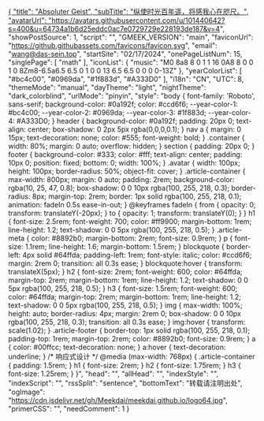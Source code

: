 <!-- ##{"style":"<style>#postBody{font-size:20px}</style>"}## -->
<a href="https://baidu.com" class="bg-blue-500 hover:bg-blue-700 text-white font-bold py-2 px-4 rounded">

{
    "title": "Absoluter Geist",
    "subTitle": "纵使时光百年遥，将感我心在咫尺。",
    "avatarUrl": "https://avatars.githubusercontent.com/u/101440642?s=400&u=64734a1b6d25eddc0ac7e0729729e228193de187&v=4",
    "showPostSource": 1,
    "script": "<script src='https://blog.meekdai.com/Gmeek/plugins/GmeekTOC.js'></script><script src='https://blog.meekdai.com/Gmeek/plugins/lightbox.js'></script>",
    "GMEEK_VERSION": "main",
    "faviconUrl": "https://github.githubassets.com/favicons/favicon.svg",
    "email": "wang@das-sein.top",
    "startSite": "02/17/2024",
    "onePageListNum": 15,
    "singlePage": [
        "math"
    ],
    "iconList": {
        "music": "M0 8a8 8 0 1 1 16 0A8 8 0 0 1 0 8Zm8-6.5a6.5 6.5 0 1 0 0 13 6.5 6.5 0 0 0 0-13Z"
    },
    "yearColorList": [
        "#bc4c00",
        "#0969da",
        "#1f883d",
        "#A333D0"
    ],
    "i18n": "CN",
    "UTC": 8,
    "themeMode": "manual",
    "dayTheme": "light",
    "nightTheme": "dark_colorblind",
    "urlMode": "pinyin",
    "style": "body { font-family: 'Roboto', sans-serif; background-color: #0a192f; color: #ccd6f6; --year-color-1: #bc4c00; --year-color-2: #0969da; --year-color-3: #1f883d; --year-color-4: #A333D0; } header { background-color: #0a192f; padding: 20px 0; text-align: center; box-shadow: 0 2px 5px rgba(0,0,0,0.1); } nav a { margin: 0 15px; text-decoration: none; color: #555; font-weight: bold; } .container { width: 80%; margin: 0 auto; overflow: hidden; } section { padding: 20px 0; } footer { background-color: #333; color: #fff; text-align: center; padding: 10px 0; position: fixed; bottom: 0; width: 100%; } .avatar { width: 100px; height: 100px; border-radius: 50%; object-fit: cover; } .article-container { max-width: 800px; margin: 0 auto; padding: 2rem; background-color: rgba(10, 25, 47, 0.8); box-shadow: 0 0 10px rgba(100, 255, 218, 0.3); border-radius: 8px; margin-top: 2rem; border: 1px solid rgba(100, 255, 218, 0.1); animation: fadeIn 0.5s ease-in-out; } @keyframes fadeIn { from { opacity: 0; transform: translateY(-20px); } to { opacity: 1; transform: translateY(0); } } h1 { font-size: 2.5rem; font-weight: 700; color: #ff9900; margin-bottom: 1rem; line-height: 1.2; text-shadow: 0 0 5px rgba(100, 255, 218, 0.5); } .article-meta { color: #8892b0; margin-bottom: 2rem; font-size: 0.9rem; } p { font-size: 1.1rem; line-height: 1.6; margin-bottom: 1.5rem; } blockquote { border-left: 4px solid #64ffda; padding-left: 1rem; font-style: italic; color: #ccd6f6; margin: 2rem 0; transition: all 0.3s ease; } blockquote:hover { transform: translateX(5px); } h2 { font-size: 2rem; font-weight: 600; color: #64ffda; margin-top: 2rem; margin-bottom: 1rem; line-height: 1.2; text-shadow: 0 0 5px rgba(100, 255, 218, 0.5); } h3 { font-size: 1.5rem; font-weight: 600; color: #64ffda; margin-top: 2rem; margin-bottom: 1rem; line-height: 1.2; text-shadow: 0 0 5px rgba(100, 255, 218, 0.5); } img { max-width: 100%; height: auto; border-radius: 4px; margin: 2rem 0; box-shadow: 0 0 10px rgba(100, 255, 218, 0.3); transition: all 0.3s ease; } img:hover { transform: scale(1.02); } .article-footer { border-top: 1px solid rgba(100, 255, 218, 0.1); padding-top: 1rem; margin-top: 2rem; color: #8892b0; font-size: 0.9rem; } a { color: #00ffcc; text-decoration: none; } a:hover { text-decoration: underline; } /* 响应式设计 */ @media (max-width: 768px) { .article-container { padding: 1.5rem; } h1 { font-size: 2rem; } h2 { font-size: 1.75rem; } h3 { font-size: 1.25rem; } }",
    "head": "",
    "allHead": "",
    "indexStyle": "",
    "indexScript": "",
    "rssSplit": "sentence",
    "bottomText": "转载请注明出处",
    "ogImage": "https://cdn.jsdelivr.net/gh/Meekdai/meekdai.github.io/logo64.jpg",
    "primerCSS": "<link href='https://mirrors.sustech.edu.cn/cdnjs/ajax/libs/Primer/21.0.7/primer.css' rel='stylesheet' />",
    "needComment": 1
}